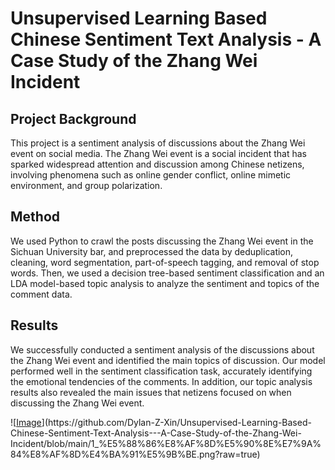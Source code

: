# Unsupervised Learning Based Chinese Sentiment Text Analysis - A Case Study of the Zhang Wei Incident

## Project Background

This project is a sentiment analysis of discussions about the Zhang Wei event on social media. The Zhang Wei event is a social incident that has sparked widespread attention and discussion among Chinese netizens, involving phenomena such as online gender conflict, online mimetic environment, and group polarization.

## Method

We used Python to crawl the posts discussing the Zhang Wei event in the Sichuan University bar, and preprocessed the data by deduplication, cleaning, word segmentation, part-of-speech tagging, and removal of stop words. Then, we used a decision tree-based sentiment classification and an LDA model-based topic analysis to analyze the sentiment and topics of the comment data.

## Results

We successfully conducted a sentiment analysis of the discussions about the Zhang Wei event and identified the main topics of discussion. Our model performed well in the sentiment classification task, accurately identifying the emotional tendencies of the comments. In addition, our topic analysis results also revealed the main issues that netizens focused on when discussing the Zhang Wei event.

![[Image]([https://github.com/Dylan-Z-Xin/Unsupervised-Learning-Based-Chinese-Sentiment-Text-Analysis---A-Case-Study-of-the-Zhang-Wei-Incident/1_分词后的词云图.png](https://github.com/Dylan-Z-Xin/Unsupervised-Learning-Based-Chinese-Sentiment-Text-Analysis---A-Case-Study-of-the-Zhang-Wei-Incident/blob/main/1_%E5%88%86%E8%AF%8D%E5%90%8E%E7%9A%84%E8%AF%8D%E4%BA%91%E5%9B%BE.png?raw=true)https://github.com/Dylan-Z-Xin/Unsupervised-Learning-Based-Chinese-Sentiment-Text-Analysis---A-Case-Study-of-the-Zhang-Wei-Incident/blob/main/1_%E5%88%86%E8%AF%8D%E5%90%8E%E7%9A%84%E8%AF%8D%E4%BA%91%E5%9B%BE.png?raw=true)](https://github.com/Dylan-Z-Xin/Unsupervised-Learning-Based-Chinese-Sentiment-Text-Analysis---A-Case-Study-of-the-Zhang-Wei-Incident/blob/main/1_%E5%88%86%E8%AF%8D%E5%90%8E%E7%9A%84%E8%AF%8D%E4%BA%91%E5%9B%BE.png?raw=true)

 
